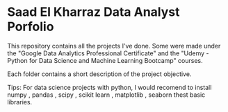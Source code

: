 # Saad El Kharraz Data Analyst Porfolio

This repository contains all the projects I've done. Some were made under the "Google Data Analytics Professional Certificate" and the "Udemy - Python for Data Science and Machine Learning Bootcamp" courses.

Each folder contains a short description of the project objective.

Tips: For data science projects with python, I would recomend to install numpy , pandas , scipy , scikit learn , matplotlib , seaborn thest basic libraries.
